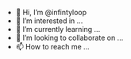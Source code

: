 - 👋 Hi, I’m @infintyloop
- 👀 I’m interested in ...
- 🌱 I’m currently learning ...
- 💞️ I’m looking to collaborate on ...
- 📫 How to reach me ...

<!---
infintyloop/infintyloop is a ✨ special ✨ repository because its `README.md` (this file) appears on your GitHub profile.
You can click the Preview link to take a look at your changes.
--->
